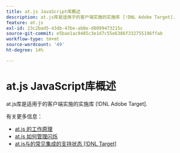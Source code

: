 ```yaml
---
title: at.js JavaScript库概述
description: at.js库是适用于的客户端实施的实施库 [!DNL Adobe Target].
feature: at.js
exl-id: 23c2bad5-43db-47be-ab8e-d8099473215c
source-git-commit: e5bae1ac9485c3e1d7c55e6386f332755196ffab
workflow-type: tm+mt
source-wordcount: '49'
ht-degree: 14%

---
```


# at.js JavaScript库概述

at.js库是适用于的客户端实施的实施库 [!DNL Adobe Target].

有关更多信息：

* [at.js 的工作原理](how-atjs-works.md)
* [at.js 如何管理闪烁](manage-flicker-with-atjs.md)
* [at.js与的常见集成的支持状态 [!DNL Target]](target-atjs-integrations.md)
